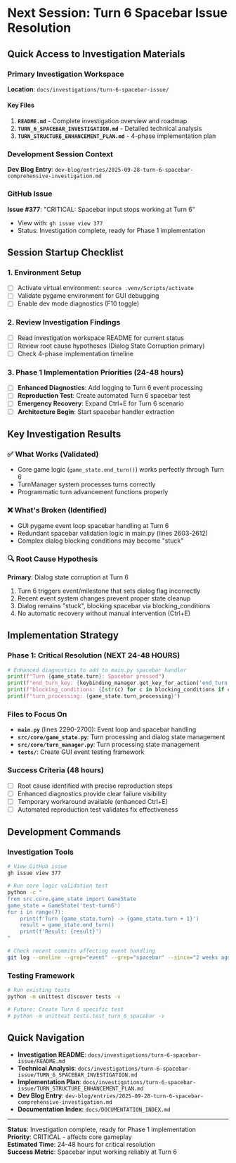 # Next Session: Turn 6 Spacebar Issue Resolution

## Quick Access to Investigation Materials

### Primary Investigation Workspace
**Location**: `docs/investigations/turn-6-spacebar-issue/`

#### Key Files
1. **`README.md`** - Complete investigation overview and roadmap
2. **`TURN_6_SPACEBAR_INVESTIGATION.md`** - Detailed technical analysis
3. **`TURN_STRUCTURE_ENHANCEMENT_PLAN.md`** - 4-phase implementation plan

### Development Session Context
**Dev Blog Entry**: `dev-blog/entries/2025-09-28-turn-6-spacebar-comprehensive-investigation.md`

### GitHub Issue
**Issue #377**: "CRITICAL: Spacebar input stops working at Turn 6"
- View with: `gh issue view 377`
- Status: Investigation complete, ready for Phase 1 implementation

## Session Startup Checklist

### 1. Environment Setup
- [ ] Activate virtual environment: `source .venv/Scripts/activate`
- [ ] Validate pygame environment for GUI debugging
- [ ] Enable dev mode diagnostics (F10 toggle)

### 2. Review Investigation Findings
- [ ] Read investigation workspace README for current status
- [ ] Review root cause hypotheses (Dialog State Corruption primary)
- [ ] Check 4-phase implementation timeline

### 3. Phase 1 Implementation Priorities (24-48 hours)
- [ ] **Enhanced Diagnostics**: Add logging to Turn 6 event processing
- [ ] **Reproduction Test**: Create automated Turn 6 spacebar test
- [ ] **Emergency Recovery**: Expand Ctrl+E for Turn 6 scenario  
- [ ] **Architecture Begin**: Start spacebar handler extraction

## Key Investigation Results

### ✅ What Works (Validated)
- Core game logic (`game_state.end_turn()`) works perfectly through Turn 6
- TurnManager system processes turns correctly
- Programmatic turn advancement functions properly

### ❌ What's Broken (Identified)
- GUI pygame event loop spacebar handling at Turn 6
- Redundant spacebar validation logic in main.py (lines 2603-2612)
- Complex dialog blocking conditions may become "stuck"

### 🔍 Root Cause Hypothesis
**Primary**: Dialog state corruption at Turn 6
1. Turn 6 triggers event/milestone that sets dialog flag incorrectly
2. Recent event system changes prevent proper state cleanup  
3. Dialog remains "stuck", blocking spacebar via blocking_conditions
4. No automatic recovery without manual intervention (Ctrl+E)

## Implementation Strategy

### Phase 1: Critical Resolution (NEXT 24-48 HOURS)
```python
# Enhanced diagnostics to add to main.py spacebar handler
print(f"Turn {game_state.turn}: Spacebar pressed")
print(f"end_turn_key: {keybinding_manager.get_key_for_action('end_turn')}")
print(f"blocking_conditions: {[str(c) for c in blocking_conditions if c]}")
print(f"turn_processing: {game_state.turn_processing}")
```

### Files to Focus On
- **`main.py`** (lines 2290-2700): Event loop and spacebar handling
- **`src/core/game_state.py`**: Turn processing and dialog state management
- **`src/core/turn_manager.py`**: Turn processing state management
- **`tests/`**: Create GUI event testing framework

### Success Criteria (48 hours)
- [ ] Root cause identified with precise reproduction steps
- [ ] Enhanced diagnostics provide clear failure visibility  
- [ ] Temporary workaround available (enhanced Ctrl+E)
- [ ] Automated reproduction test validates fix effectiveness

## Development Commands

### Investigation Tools
```bash
# View GitHub issue
gh issue view 377

# Run core logic validation test
python -c "
from src.core.game_state import GameState
game_state = GameState('test-turn6')
for i in range(7):
    print(f'Turn {game_state.turn} -> {game_state.turn + 1}')
    result = game_state.end_turn()
    print(f'Result: {result}')
"

# Check recent commits affecting event handling
git log --oneline --grep="event" --grep="spacebar" --since="2 weeks ago"
```

### Testing Framework  
```bash
# Run existing tests
python -m unittest discover tests -v

# Future: Create Turn 6 specific test
# python -m unittest tests.test_turn_6_spacebar -v
```

## Quick Navigation

- **Investigation README**: `docs/investigations/turn-6-spacebar-issue/README.md`
- **Technical Analysis**: `docs/investigations/turn-6-spacebar-issue/TURN_6_SPACEBAR_INVESTIGATION.md`
- **Implementation Plan**: `docs/investigations/turn-6-spacebar-issue/TURN_STRUCTURE_ENHANCEMENT_PLAN.md`
- **Dev Blog Entry**: `dev-blog/entries/2025-09-28-turn-6-spacebar-comprehensive-investigation.md`
- **Documentation Index**: `docs/DOCUMENTATION_INDEX.md`

---

**Status**: Investigation complete, ready for Phase 1 implementation  
**Priority**: CRITICAL - affects core gameplay  
**Estimated Time**: 24-48 hours for critical resolution  
**Success Metric**: Spacebar input working reliably at Turn 6